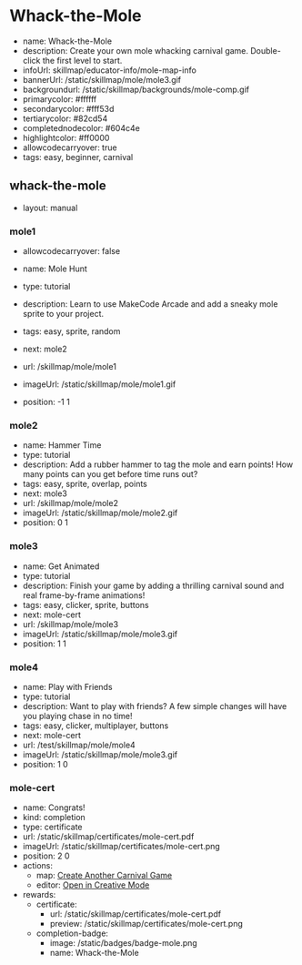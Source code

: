 # Whack-the-Mole
* name: Whack-the-Mole
* description: Create your own mole whacking carnival game. Double-click the first level to start.
* infoUrl: skillmap/educator-info/mole-map-info
* bannerUrl: /static/skillmap/mole/mole3.gif
* backgroundurl: /static/skillmap/backgrounds/mole-comp.gif
* primarycolor: #ffffff
* secondarycolor: #fff53d
* tertiarycolor: #82cd54
* completednodecolor: #604c4e
* highlightcolor: #ff0000
* allowcodecarryover: true
* tags: easy, beginner, carnival


## whack-the-mole
* layout: manual


### mole1
* allowcodecarryover: false

* name: Mole Hunt
* type: tutorial
* description: Learn to use MakeCode Arcade and add a sneaky mole sprite to your project.
* tags: easy, sprite, random
* next: mole2
* url: /skillmap/mole/mole1
* imageUrl: /static/skillmap/mole/mole1.gif
* position: -1 1



### mole2
* name: Hammer Time
* type: tutorial
* description: Add a rubber hammer to tag the mole and earn points! How many points can you get before time runs out?
* tags: easy, sprite, overlap, points
* next: mole3
* url: /skillmap/mole/mole2
* imageUrl: /static/skillmap/mole/mole2.gif
* position: 0 1


### mole3
* name: Get Animated
* type: tutorial
* description: Finish your game by adding a thrilling carnival sound and real frame-by-frame animations!
* tags: easy, clicker, sprite, buttons
* next: mole-cert
* url: /skillmap/mole/mole3
* imageUrl: /static/skillmap/mole/mole3.gif
* position: 1 1



### mole4
* name: Play with Friends
* type: tutorial
* description: Want to play with friends? A few simple changes will have you playing chase in no time!
* tags: easy, clicker, multiplayer, buttons
* next: mole-cert
* url: /test/skillmap/mole/mole4
* imageUrl: /static/skillmap/mole/mole3.gif
* position: 1 0


### mole-cert
* name: Congrats!
* kind: completion
* type: certificate
* url: /static/skillmap/certificates/mole-cert.pdf
* imageUrl: /static/skillmap/certificates/mole-cert.png
* position: 2 0
* actions:
    * map: [Create Another Carnival Game](/skillmap/balloon)
    * editor: [Open in Creative Mode](/)
* rewards:
    * certificate:
        * url: /static/skillmap/certificates/mole-cert.pdf
        * preview: /static/skillmap/certificates/mole-cert.png
    * completion-badge:
        * image: /static/badges/badge-mole.png
        * name: Whack-the-Mole
